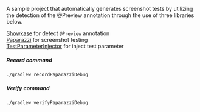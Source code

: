 A sample project that automatically generates screenshot tests by utilizing the detection of the @Preview annotation
through the use of three libraries below.

[Showkase](https://github.com/airbnb/Showkase) for detect `@Preview` annotation  
[Paparazzi](https://github.com/cashapp/paparazzi) for screenshot testing  
[TestParameterInjector](https://github.com/google/TestParameterInjector) for inject test parameter

##### Record command

`./gradlew recordPaparazziDebug`

##### Verify command

`./gradlew verifyPaparazziDebug`